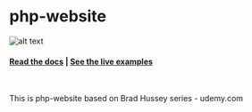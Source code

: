 # php-website
![alt text](https://github.com/dezareo/php-website/blob/master/assets/img/banner.png)

<h4>
    <a href="#">Read the docs</a>
    <span> | </span>
    <a href="#">See the live examples</a>
</h4>
<br>
<p>This is php-website based on Brad Hussey series - udemy.com</p>
